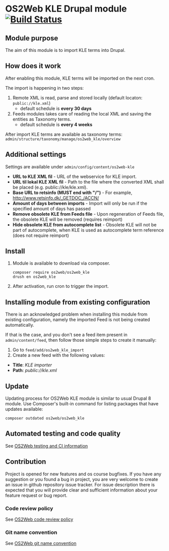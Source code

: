 # OS2Web KLE Drupal module  [![Build Status](https://travis-ci.org/OS2web/os2web_kle.svg?branch=master)](https://travis-ci.org/OS2web/os2web_kle)

## Module purpose

The aim of this module is to import KLE terms into Drupal.

## How does it work

After enabling this module, KLE terms will be imported on the next cron.

The import is happening in two steps:
1. Remote XML is read, parse and stored locally (default locaton: ```public://kle.xml```)
    - default schedule is **every 30 days**
2. Feeds modules takes care of reading the local XML and saving the entities as Taxonomy terms.
    - default schedule is **every 4 weeks**

After import KLE terms are available as taxonomy terms: ```admin/structure/taxonomy/manage/os2web_kle/overview```

## Additional settings
Settings are available under ```admin/config/content/os2web-kle```
* **URL to KLE XML fil** - URL of the webservice for KLE import.
* **URL til lokal KLE XML fil** - Path to the file where the converted XML shall be placed (e.g. public://kle/kle.xml).
* **Base URL to retsinfo (MUST end with "/")** - For example, http://www.retsinfo.dk/_GETDOC_/ACCN/
* **Amount of days between imports** - Import will only be run if the specified amount of days has passed
* **Remove obsolete KLE from Feeds file** - Upon regeneration of Feeds file, the obsolete KLE will be removed (requires reimport)
* **Hide obsolete KLE from autocomplete list** - Obsolete KLE will not be part of autocomplete, when KLE is used as autocomplete term reference (does not require reimport)

## Install

1. Module is available to download via composer.
    ```
    composer require os2web/os2web_kle
    drush en os2web_kle
    ```

1. After activation, run cron to trigger the import.

## Installing module from existing configuration

There is an acknowledged problem when installing this module from existing configuration, namely the imported Feed is not being created automatically.

If that is the case, and you don't see a feed item present in `admin/content/feed`, then follow those simple steps to create it manually:

1. Go to ```feed/add/os2web_kle_import```
2. Create a new feed with the following values:
* **Title**: _KLE importer_
* **Path**: _public://kle.xml_

## Update
Updating process for OS2Web KLE module is similar to usual Drupal 8 module.
Use Composer's built-in command for listing packages that have updates available:

```
composer outdated os2web/os2web_kle
```

## Automated testing and code quality
See [OS2Web testing and CI information](https://github.com/OS2Web/docs#testing-and-ci)

## Contribution

Project is opened for new features and os course bugfixes.
If you have any suggestion or you found a bug in project, you are very welcome
to create an issue in github repository issue tracker.
For issue description there is expected that you will provide clear and
sufficient information about your feature request or bug report.

### Code review policy
See [OS2Web code review policy](https://github.com/OS2Web/docs#code-review)

### Git name convention
See [OS2Web git name convention](https://github.com/OS2Web/docs#git-guideline)
